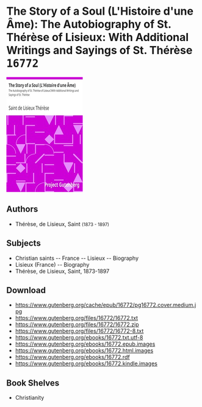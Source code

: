 # The Story of a Soul (L'Histoire d'une Âme): The Autobiography of St. Thérèse of Lisieux: With Additional Writings and Sayings of St. Thérèse <kbd>16772</kbd>

![](./cover.medium.jpg "")

## Authors


 - Thérèse, de Lisieux, Saint <small>(1873 - 1897)</small>

## Subjects


 - Christian saints -- France -- Lisieux -- Biography
 - Lisieux (France) -- Biography
 - Thérèse, de Lisieux, Saint, 1873-1897

## Download


 - https://www.gutenberg.org/cache/epub/16772/pg16772.cover.medium.jpg
 - https://www.gutenberg.org/files/16772/16772.txt
 - https://www.gutenberg.org/files/16772/16772.zip
 - https://www.gutenberg.org/files/16772/16772-8.txt
 - https://www.gutenberg.org/ebooks/16772.txt.utf-8
 - https://www.gutenberg.org/ebooks/16772.epub.images
 - https://www.gutenberg.org/ebooks/16772.html.images
 - https://www.gutenberg.org/ebooks/16772.rdf
 - https://www.gutenberg.org/ebooks/16772.kindle.images

## Book Shelves


 - Christianity

